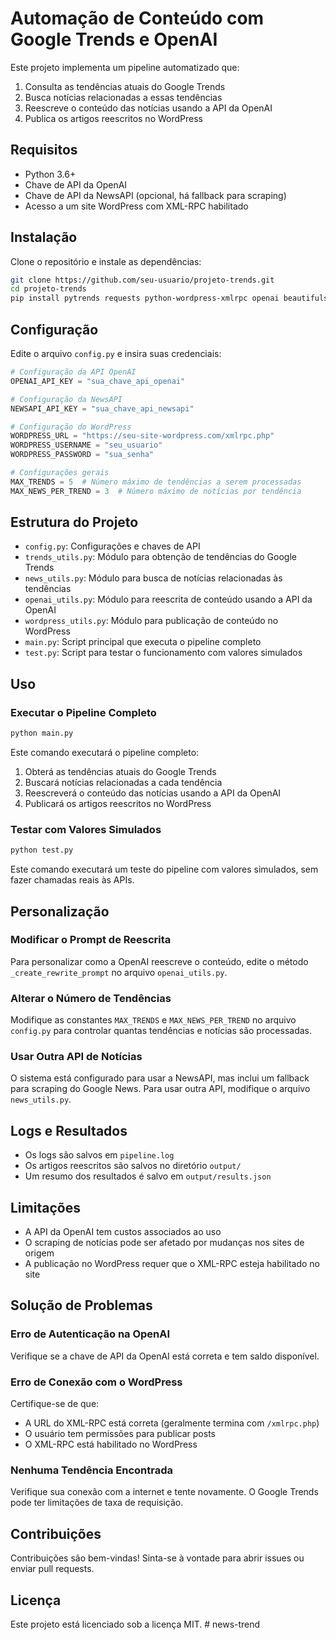 # Automação de Conteúdo com Google Trends e OpenAI

Este projeto implementa um pipeline automatizado que:

1. Consulta as tendências atuais do Google Trends
2. Busca notícias relacionadas a essas tendências
3. Reescreve o conteúdo das notícias usando a API da OpenAI
4. Publica os artigos reescritos no WordPress

## Requisitos

- Python 3.6+
- Chave de API da OpenAI
- Chave de API da NewsAPI (opcional, há fallback para scraping)
- Acesso a um site WordPress com XML-RPC habilitado

## Instalação

Clone o repositório e instale as dependências:

```bash
git clone https://github.com/seu-usuario/projeto-trends.git
cd projeto-trends
pip install pytrends requests python-wordpress-xmlrpc openai beautifulsoup4
```

## Configuração

Edite o arquivo `config.py` e insira suas credenciais:

```python
# Configuração da API OpenAI
OPENAI_API_KEY = "sua_chave_api_openai"

# Configuração da NewsAPI
NEWSAPI_API_KEY = "sua_chave_api_newsapi"

# Configuração do WordPress
WORDPRESS_URL = "https://seu-site-wordpress.com/xmlrpc.php"
WORDPRESS_USERNAME = "seu_usuario"
WORDPRESS_PASSWORD = "sua_senha"

# Configurações gerais
MAX_TRENDS = 5  # Número máximo de tendências a serem processadas
MAX_NEWS_PER_TREND = 3  # Número máximo de notícias por tendência
```

## Estrutura do Projeto

- `config.py`: Configurações e chaves de API
- `trends_utils.py`: Módulo para obtenção de tendências do Google Trends
- `news_utils.py`: Módulo para busca de notícias relacionadas às tendências
- `openai_utils.py`: Módulo para reescrita de conteúdo usando a API da OpenAI
- `wordpress_utils.py`: Módulo para publicação de conteúdo no WordPress
- `main.py`: Script principal que executa o pipeline completo
- `test.py`: Script para testar o funcionamento com valores simulados

## Uso

### Executar o Pipeline Completo

```bash
python main.py
```

Este comando executará o pipeline completo:
1. Obterá as tendências atuais do Google Trends
2. Buscará notícias relacionadas a cada tendência
3. Reescreverá o conteúdo das notícias usando a API da OpenAI
4. Publicará os artigos reescritos no WordPress

### Testar com Valores Simulados

```bash
python test.py
```

Este comando executará um teste do pipeline com valores simulados, sem fazer chamadas reais às APIs.

## Personalização

### Modificar o Prompt de Reescrita

Para personalizar como a OpenAI reescreve o conteúdo, edite o método `_create_rewrite_prompt` no arquivo `openai_utils.py`.

### Alterar o Número de Tendências

Modifique as constantes `MAX_TRENDS` e `MAX_NEWS_PER_TREND` no arquivo `config.py` para controlar quantas tendências e notícias são processadas.

### Usar Outra API de Notícias

O sistema está configurado para usar a NewsAPI, mas inclui um fallback para scraping do Google News. Para usar outra API, modifique o arquivo `news_utils.py`.

## Logs e Resultados

- Os logs são salvos em `pipeline.log`
- Os artigos reescritos são salvos no diretório `output/`
- Um resumo dos resultados é salvo em `output/results.json`

## Limitações

- A API da OpenAI tem custos associados ao uso
- O scraping de notícias pode ser afetado por mudanças nos sites de origem
- A publicação no WordPress requer que o XML-RPC esteja habilitado no site

## Solução de Problemas

### Erro de Autenticação na OpenAI

Verifique se a chave de API da OpenAI está correta e tem saldo disponível.

### Erro de Conexão com o WordPress

Certifique-se de que:
- A URL do XML-RPC está correta (geralmente termina com `/xmlrpc.php`)
- O usuário tem permissões para publicar posts
- O XML-RPC está habilitado no WordPress

### Nenhuma Tendência Encontrada

Verifique sua conexão com a internet e tente novamente. O Google Trends pode ter limitações de taxa de requisição.

## Contribuições

Contribuições são bem-vindas! Sinta-se à vontade para abrir issues ou enviar pull requests.

## Licença

Este projeto está licenciado sob a licença MIT.
#   n e w s - t r e n d  
 